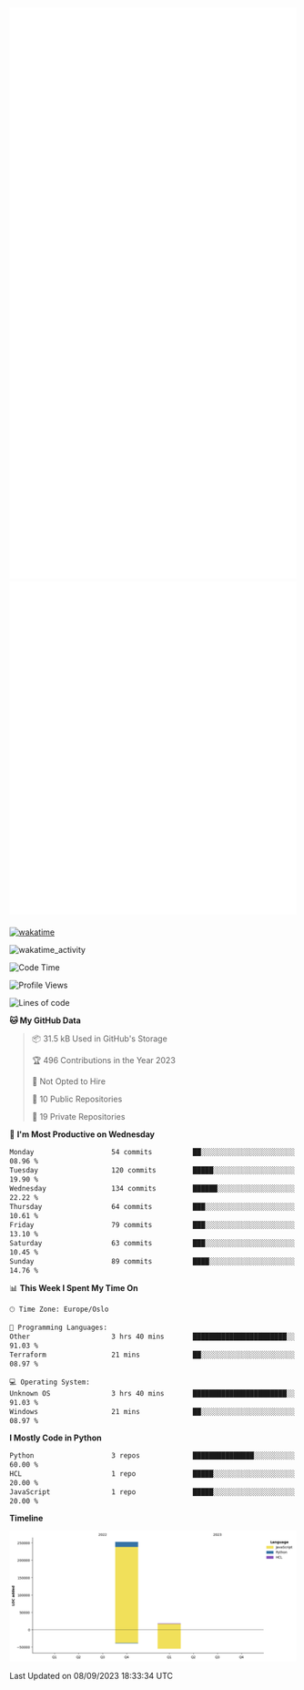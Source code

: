 ![Metrics](/metrics.svg)![Additional metrics](metrics.additional.svg)
----------------------------------------------------------------------------------------------------------------------------------------------------

[![wakatime](https://wakatime.com/badge/user/139c3dc8-b99d-475a-b6b4-e7663d03add8.svg)](https://wakatime.com/@139c3dc8-b99d-475a-b6b4-e7663d03add8)

![wakatime_activity](https://wakatime.com/share/@merca/d0fb6363-0f77-40ae-9525-9b9347ed2e36.svg)

<!--START_SECTION:waka-->
![Code Time](http://img.shields.io/badge/Code%20Time-6%2C749%20hrs%201%20min-blue)

![Profile Views](http://img.shields.io/badge/Profile%20Views-0-blue)

![Lines of code](https://img.shields.io/badge/From%20Hello%20World%20I%27ve%20Written-270.4%20thousand%20lines%20of%20code-blue)

**🐱 My GitHub Data** 

> 📦 31.5 kB Used in GitHub's Storage 
 > 
> 🏆 496 Contributions in the Year 2023
 > 
> 🚫 Not Opted to Hire
 > 
> 📜 10 Public Repositories 
 > 
> 🔑 19 Private Repositories 
 > 
📅 **I'm Most Productive on Wednesday** 

```text
Monday                   54 commits          ██░░░░░░░░░░░░░░░░░░░░░░░   08.96 % 
Tuesday                  120 commits         █████░░░░░░░░░░░░░░░░░░░░   19.90 % 
Wednesday                134 commits         ██████░░░░░░░░░░░░░░░░░░░   22.22 % 
Thursday                 64 commits          ███░░░░░░░░░░░░░░░░░░░░░░   10.61 % 
Friday                   79 commits          ███░░░░░░░░░░░░░░░░░░░░░░   13.10 % 
Saturday                 63 commits          ███░░░░░░░░░░░░░░░░░░░░░░   10.45 % 
Sunday                   89 commits          ████░░░░░░░░░░░░░░░░░░░░░   14.76 % 
```


📊 **This Week I Spent My Time On** 

```text
🕑︎ Time Zone: Europe/Oslo

💬 Programming Languages: 
Other                    3 hrs 40 mins       ███████████████████████░░   91.03 % 
Terraform                21 mins             ██░░░░░░░░░░░░░░░░░░░░░░░   08.97 % 

💻 Operating System: 
Unknown OS               3 hrs 40 mins       ███████████████████████░░   91.03 % 
Windows                  21 mins             ██░░░░░░░░░░░░░░░░░░░░░░░   08.97 % 
```

**I Mostly Code in Python** 

```text
Python                   3 repos             ███████████████░░░░░░░░░░   60.00 % 
HCL                      1 repo              █████░░░░░░░░░░░░░░░░░░░░   20.00 % 
JavaScript               1 repo              █████░░░░░░░░░░░░░░░░░░░░   20.00 % 
```



**Timeline**

![Lines of Code chart](https://raw.githubusercontent.com/merca/merca/current/assets/bar_graph.png)


 Last Updated on 08/09/2023 18:33:34 UTC
<!--END_SECTION:waka-->
